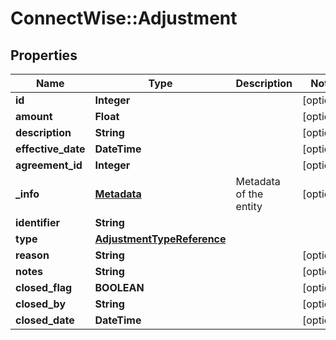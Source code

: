 # ConnectWise::Adjustment

## Properties
Name | Type | Description | Notes
------------ | ------------- | ------------- | -------------
**id** | **Integer** |  | [optional] 
**amount** | **Float** |  | [optional] 
**description** | **String** |  | [optional] 
**effective_date** | **DateTime** |  | [optional] 
**agreement_id** | **Integer** |  | [optional] 
**_info** | [**Metadata**](Metadata.md) | Metadata of the entity | [optional] 
**identifier** | **String** |  | 
**type** | [**AdjustmentTypeReference**](AdjustmentTypeReference.md) |  | 
**reason** | **String** |  | [optional] 
**notes** | **String** |  | [optional] 
**closed_flag** | **BOOLEAN** |  | [optional] 
**closed_by** | **String** |  | [optional] 
**closed_date** | **DateTime** |  | [optional] 


